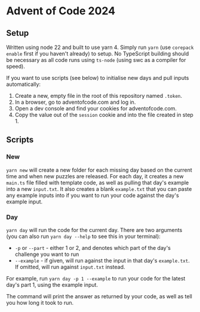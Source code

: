 # Advent of Code 2024

## Setup

Written using node 22 and built to use yarn 4. Simply run `yarn` (use `corepack enable` first if you haven't already) to setup. No TypeScript building should be necessary as all code runs using `ts-node` (using swc as a compiler for speed).

If you want to use scripts (see below) to initialise new days and pull inputs automatically:
1. Create a new, empty file in the root of this repository named `.token`.
2. In a browser, go to adventofcode.com and log in.
3. Open a dev console and find your cookies for adventofcode.com.
4. Copy the value out of the `session` cookie and into the file created in step 1.

## Scripts

### New

`yarn new` will create a new folder for each missing day based on the current time and when new puzzles are released. For each day, it creates a new `main.ts` file filled with template code, as well as pulling that day's example into a new `input.txt`. It also creates a blank `example.txt` that you can paste any example inputs into if you want to run your code against the day's example input.

### Day

`yarn day` will run the code for the current day. There are two arguments (you can also run `yarn day --help` to see this in your terminal):
- `-p` or `--part` - either 1 or 2, and denotes which part of the day's challenge you want to run
- `--example` - if given, will run against the input in that day's `example.txt`. If omitted, will run against `input.txt` instead.

For example, run `yarn day -p 1 --example` to run your code for the latest day's part 1, using the example input.

The command will print the answer as returned by your code, as well as tell you how long it took to run.